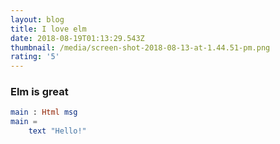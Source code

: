 ```yaml
---
layout: blog
title: I love elm
date: 2018-08-19T01:13:29.543Z
thumbnail: /media/screen-shot-2018-08-13-at-1.44.51-pm.png
rating: '5'
---
```

### Elm is great

```elm
main : Html msg
main =
    text "Hello!"
```
